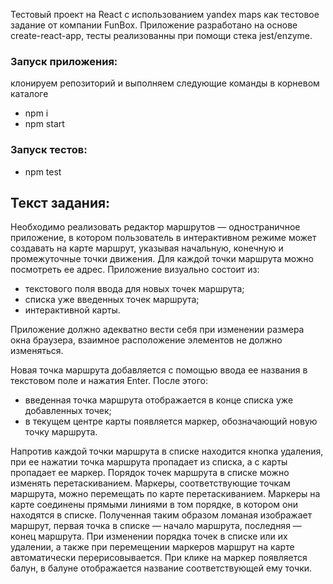 Тестовый проект на React с использованием yandex maps как тестовое задание от компании FunBox.
Приложение разработано на основе create-react-app, тесты реализованны при помощи стека jest/enzyme.

### Запуск приложения:
клонируем репозиторий и выполняем следующие команды в корневом каталоге
* npm i
* npm start
### Запуск тестов:
* npm test

## Текст задания:

Необходимо реализовать редактор маршрутов — одностраничное приложение, в котором пользователь в интерактивном режиме может создавать на карте маршрут, указывая начальную, конечную и промежуточные точки движения. Для каждой точки маршрута можно посмотреть ее адрес. 
Приложение визуально состоит из:
+ текстового поля ввода для новых точек маршрута; 
+ списка уже введенных точек маршрута; 
+ интерактивной карты. 

 Приложение должно адекватно вести себя при изменении размера окна браузера, взаимное расположение элементов не должно изменяться.

 Новая точка маршрута добавляется с помощью ввода ее названия в текстовом поле и нажатия Enter. 
 После этого: 
+ введенная точка маршрута отображается в конце списка уже добавленных точек; 
+ в текущем центре карты появляется маркер, обозначающий новую точку маршрута. 

 Напротив каждой точки маршрута в списке находится кнопка удаления, при ее нажатии точка маршрута пропадает из списка, а с карты пропадает ее маркер. Порядок точек маршрута в списке можно изменять перетаскиванием. Маркеры, соответствующие точкам маршрута, можно перемещать по карте перетаскиванием. Маркеры на карте соединены прямыми линиями в том порядке, в котором они находятся в списке. Полученная таким образом ломаная изображает маршрут, первая точка в списке — начало маршрута, последняя — конец маршрута. При изменении порядка точек в списке или их удалении, а также при перемещении маркеров маршрут на карте автоматически перерисовывается. При клике на маркер появляется балун, в балуне отображается название соответствующей ему точки.
